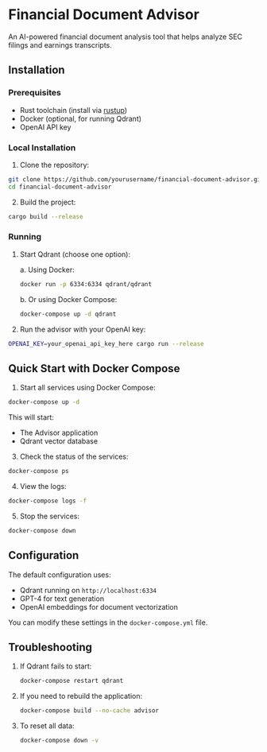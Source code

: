 # Financial Document Advisor

An AI-powered financial document analysis tool that helps analyze SEC filings and earnings transcripts.

## Installation

### Prerequisites

- Rust toolchain (install via [rustup](https://rustup.rs/))
- Docker (optional, for running Qdrant)
- OpenAI API key

### Local Installation

1. Clone the repository:
```bash
git clone https://github.com/yourusername/financial-document-advisor.git
cd financial-document-advisor
```

2. Build the project:
```bash
cargo build --release
```

### Running

1. Start Qdrant (choose one option):

   a. Using Docker:
   ```bash
   docker run -p 6334:6334 qdrant/qdrant
   ```
   
   b. Or using Docker Compose:
   ```bash
   docker-compose up -d qdrant
   ```

2. Run the advisor with your OpenAI key:
```bash
OPENAI_KEY=your_openai_api_key_here cargo run --release
```

## Quick Start with Docker Compose

1. Start all services using Docker Compose:

```bash
docker-compose up -d
```

This will start:
- The Advisor application
- Qdrant vector database

3. Check the status of the services:

```bash
docker-compose ps
```

4. View the logs:

```bash
docker-compose logs -f
```

5. Stop the services:

```bash
docker-compose down
```

## Configuration

The default configuration uses:
- Qdrant running on `http://localhost:6334`
- GPT-4 for text generation
- OpenAI embeddings for document vectorization

You can modify these settings in the `docker-compose.yml` file.

## Troubleshooting

1. If Qdrant fails to start:
   ```bash
   docker-compose restart qdrant
   ```

2. If you need to rebuild the application:
   ```bash
   docker-compose build --no-cache advisor
   ```

3. To reset all data:
   ```bash
   docker-compose down -v
   ```
